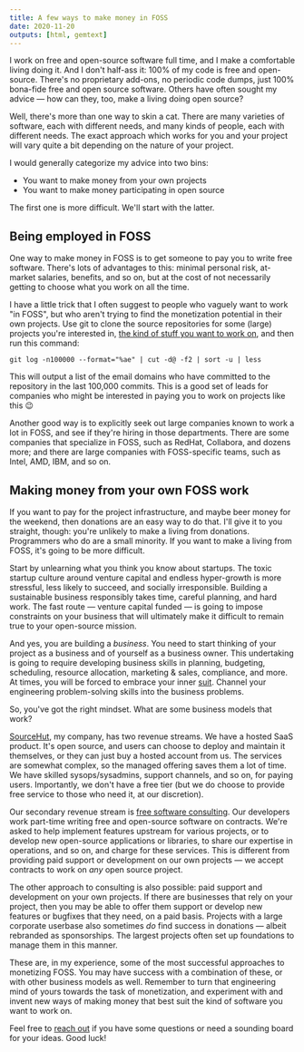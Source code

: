```yaml
---
title: A few ways to make money in FOSS
date: 2020-11-20
outputs: [html, gemtext]
---
```


I work on free and open-source software full time, and I make a comfortable
living doing it. And I don't half-ass it: 100% of my code is free and
open-source. There's no proprietary add-ons, no periodic code dumps, just
100% bona-fide free and open source software. Others have often sought my advice
&mdash; how can they, too, make a living doing open source?

Well, there's more than one way to skin a cat. There are many varieties of
software, each with different needs, and many kinds of people, each with
different needs. The exact approach which works for you and your project will
vary quite a bit depending on the nature of your project.

I would generally categorize my advice into two bins:

- You want to make money from your own projects
- You want to make money participating in open source

The first one is more difficult. We'll start with the latter.

## Being employed in FOSS

One way to make money in FOSS is to get someone to pay you to write free
software. There's lots of advantages to this: minimal personal risk, at-market
salaries, benefits, and so on, but at the cost of not necessarily getting to
choose what you work on all the time.

I have a little trick that I often suggest to people who vaguely want to work
"in FOSS", but who aren't trying to find the monetization potential in their own
projects. Use git to clone the source repositories for some (large) projects
you're interested in,
[the kind of stuff you want to work on](https://drewdevault.com/2020/08/10/How-to-contribute-to-FOSS.html),
and then run this command:

```
git log -n100000 --format="%ae" | cut -d@ -f2 | sort -u | less
```

This will output a list of the email domains who have committed to the
repository in the last 100,000 commits. This is a good set of leads for
companies who might be interested in paying you to work on projects like this
😉

Another good way is to explicitly seek out large companies known to work a lot
in FOSS, and see if they're hiring in those departments. There are some
companies that specialize in FOSS, such as RedHat, Collabora, and dozens more;
and there are large companies with FOSS-specific teams, such as Intel, AMD, IBM,
and so on.

## Making money from your own FOSS work

If you want to pay for the project infrastructure, and maybe beer money for the
weekend, then donations are an easy way to do that. I'll give it to you
straight, though: you're unlikely to make a living from donations.  Programmers
who do are a small minority. If you want to make a living from FOSS, it's
going to be more difficult.

Start by unlearning what you think you know about startups. The toxic startup
culture around venture capital and endless hyper-growth is more stressful, less
likely to succeed, and socially irresponsible. Building a sustainable business
responsibly takes time, careful planning, and hard work. The fast route &mdash;
venture capital funded &mdash; is going to impose constraints on your business
that will ultimately make it difficult to remain true to your open-source
mission.

And yes, you are building a *business*. You need to start thinking of your
project as a business and of yourself as a business owner. This undertaking is
going to require developing business skills in planning, budgeting, scheduling,
resource allocation, marketing & sales, compliance, and more. At times, you will
be forced to embrace your inner
[suit](http://www.catb.org/jargon/html/S/suit.html). Channel your engineering
problem-solving skills into the business problems.

So, you've got the right mindset. What are some business models that work?

[SourceHut](https://sourcehut.org), my company, has two revenue streams. We have
a hosted SaaS product. It's open source, and users can choose to deploy and
maintain it themselves, or they can just buy a hosted account from us. The
services are somewhat complex, so the managed offering saves them a lot of time.
We have skilled sysops/sysadmins, support channels, and so on, for paying users.
Importantly, we don't have a free tier (but we do choose to provide free service
to those who need it, at our discretion).

Our secondary revenue stream is [free software
consulting](https://sourcehut.org/consultancy). Our developers work part-time
writing free and open-source software on contracts. We're asked to help
implement features upstream for various projects, or to develop new open-source
applications or libraries, to share our expertise in operations, and so on, and
charge for these services. This is different from providing paid support or
development on our own projects &mdash; we accept contracts to work on *any*
open source project.

The other approach to consulting is also possible: paid support and development
on your own projects. If there are businesses that rely on your project, then
you may be able to offer them support or develop new features or bugfixes that
they need, on a paid basis. Projects with a large corporate userbase also
sometimes *do* find success in donations &mdash; albeit rebranded as
sponsorships. The largest projects often set up foundations to manage them in
this manner.

These are, in my experience, some of the most successful approaches to
monetizing FOSS. You may have success with a combination of these, or with other
business models as well.  Remember to turn that engineering mind of yours
towards the task of monetization, and experiment with and invent new ways of
making money that best suit the kind of software you want to work on.

Feel free to [reach out](mailto:sir@cmpwn.com) if you have some questions or
need a sounding board for your ideas. Good luck!
